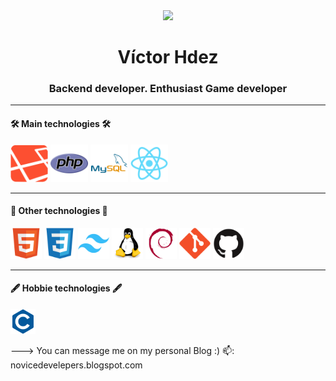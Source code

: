 <div align="center">
	<img src="https://media.giphy.com/media/hzBc3HCFc0icM/giphy.gif"/>
	<h1>Víctor Hdez</h1>
	<h3>Backend developer. Enthusiast Game developer</h3>
	<hr>
</div>


<div>
	<h4>🛠 Main technologies 🛠</h4>
	<img src="https://github.com/devicons/devicon/blob/master/icons/laravel/laravel-plain.svg" title="LARAVEL" width="60" height="60"/>
	<img src="https://github.com/devicons/devicon/blob/master/icons/php/php-original.svg" title="PHP" width="60" height="60"/>
	<img src="https://github.com/devicons/devicon/blob/master/icons/mysql/mysql-original-wordmark.svg" title="MySQL" width="60" height="60"/>
	<img src="https://github.com/devicons/devicon/blob/master/icons/react/react-original.svg" title="REACT" width="60" height="60"/>
	<hr>
</div>

<div>
	<h4>🔨 Other technologies 🔨</h4>
	<img src="https://github.com/devicons/devicon/blob/master/icons/html5/html5-original.svg" title="HTML" width="50" height="50"/>
	<img src="https://github.com/devicons/devicon/blob/master/icons/css3/css3-original.svg" title="CSS" width="50" height="50"/>
	<img src="https://github.com/devicons/devicon/blob/master/icons/tailwindcss/tailwindcss-plain.svg" title="TAILWIND" width="50" height="50"/>
	<img src="https://github.com/devicons/devicon/blob/master/icons/linux/linux-original.svg" title="LINUX" width="50" height="50"/>
	<img src="https://github.com/devicons/devicon/blob/master/icons/debian/debian-original.svg" title="DEBIAN" width="50" height="50"/>
	<img src="https://github.com/devicons/devicon/blob/master/icons/git/git-plain.svg" title="GIT" width="50" height="50"/>
	<img src="https://github.com/devicons/devicon/blob/master/icons/github/github-original.svg" title="GITHUB" width="50" height="50"/>
	<hr>
</div>

<div>
	<h4>🖋 Hobbie technologies 🖋</h4>
	<img src="https://github.com/devicons/devicon/blob/master/icons/c/c-plain.svg" title="C" width="40" height="40"/>
</div>

---> You can message me on my personal Blog :) 📫:
					novicedevelepers.blogspot.com
